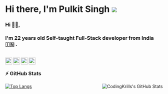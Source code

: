 # Hi there, I'm Pulkit Singh  [![](https://cdnck.netlify.app/ezgif-6-d6391f76692c.gif)](https://cdnck.netlify.app/ezgif-6-d6391f76692c.gif)


### Hi 🙋‍♂️,
### I'm 22 years old Self-taught Full-Stack developer from India :india: .


<br/>
<a href="https://twitter.com/">
  <img align="left" alt=" my name | Twitter" width="22px" src="https://cdn.jsdelivr.net/npm/simple-icons@v3/icons/twitter.svg" />
</a>
<a href="https://twitter.com/">
  <img align="left" alt=" my name | Twitter" width="22px" src="https://cdn.jsdelivr.net/npm/simple-icons@v3/icons/facebook.svg" />
</a>
<a href="https://www.linkedin.com/in/">
  <img align="left" alt="Linkedin" width="22px" src="https://cdn.jsdelivr.net/npm/simple-icons@v3/icons/linkedin.svg" />
</a>
<a href="https://www.instagram.com/">
  <img align="left" alt="Instagram" width="22px" src="https://cdn.jsdelivr.net/npm/simple-icons@v3/icons/instagram.svg" />
</a>
<br />

<!--<img align="right" height="270px" width="450px" alt="GIF" src="https://media.giphy.com/media/paVD7uL8uz6us/giphy.gif" />
<br /> -->


### :zap: GitHub Stats

 
[![Top Langs](https://github-readme-stats.vercel.app/api/top-langs/?username=CodingKrills)](https://github.com/anuraghazra/github-readme-stats)<img align="right" alt="CodingKrills's GitHub Stats" src="https://github-readme-stats.codestackr.vercel.app/api?username=CodingKrills&show_icons=true&hide_border=true&count_private=true&theme=graywhite&hide_title=true" />
